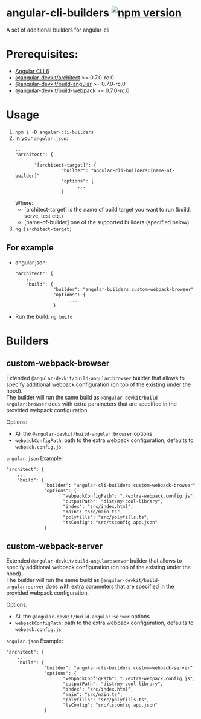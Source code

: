 # angular-cli-builders [![npm version](https://badge.fury.io/js/angular-cli-builders.svg)](https://badge.fury.io/js/angular-cli-builders)
A set of additional builders for angular-cli

# Prerequisites:
 - [Angular CLI 6](https://www.npmjs.com/package/@angular/cli)
 - [@angular-devkit/architect](https://www.npmjs.com/package/@angular-devkit/architect) >= 0.7.0-rc.0
 - [@angular-devkit/build-angular](https://npmjs.com/package/@angular-devkit/build-angular) >= 0.7.0-rc.0
 - [@angular-devkit/build-webpack](https://npmjs.com/package/@angular-devkit/build-webpack) >= 0.7.0-rc.0

# Usage

 1. ```npm i -D angular-cli-builders```
 2. In your `angular.json`:  
     ```
     ...
     "architect": {
            ...
            "[architect-target]": {
                      "builder": "angular-cli-builders:[name-of-builder]"
                      "options": {
                            ...
                      }
      ```
    Where:
    - [architect-target] is the name of build target you want to run (build, serve, test etc.)
    - [name-of-builder] one of the supported builders (specified below)
 3. `ng [architect-target]`
 
 ## For example
 
  - angular.json:
    ```
    "architect": {
        ...
        "build": {
                  "builder": "angular-builders:custom-webpack-browser"
                  "options": {
                        ...
                  }
    ```
  - Run the build: `ng build`

# Builders

## custom-webpack-browser

Extended `@angular-devkit/build-angular:browser` builder that allows to specify additional webpack configuration (on top of the existing under the hood).   
The builder will run the same build as `@angular-devkit/build-angular:browser` does with extra parameters that are specified in the provided webpack configuration.

Options:
 - All the `@angular-devkit/build-angular:browser` options
 - `webpackConfigPath`: path to the extra webpack configuration, defaults to `webpack.config.js`

`angular.json` Example: 
```
"architect": {
    ...
    "build": {
              "builder": "angular-cli-builders:custom-webpack-browser"
              "options": {
                     "webpackConfigPath": "./extra-webpack.config.js",
                     "outputPath": "dist/my-cool-library",
                     "index": "src/index.html",
                     "main": "src/main.ts",
                     "polyfills": "src/polyfills.ts",
                     "tsConfig": "src/tsconfig.app.json"
              }
```

## custom-webpack-server

Extended `@angular-devkit/build-angular:server` builder that allows to specify additional webpack configuration (on top of the existing under the hood).   
The builder will run the same build as `@angular-devkit/build-angular:server` does with extra parameters that are specified in the provided webpack 
configuration.

Options:
 - All the `@angular-devkit/build-angular:server` options
 - `webpackConfigPath`: path to the extra webpack configuration, defaults to `webpack.config.js`

`angular.json` Example: 
```
"architect": {
    ...
    "build": {
              "builder": "angular-cli-builders:custom-webpack-server"
              "options": {
                     "webpackConfigPath": "./extra-webpack.config.js",
                     "outputPath": "dist/my-cool-library",
                     "index": "src/index.html",
                     "main": "src/main.ts",
                     "polyfills": "src/polyfills.ts",
                     "tsConfig": "src/tsconfig.app.json"
              }
```